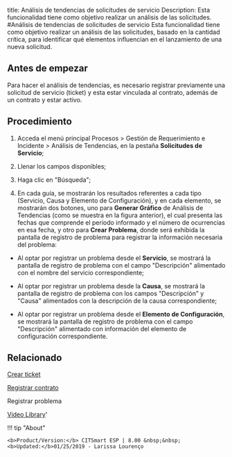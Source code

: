 title: Análisis de tendencias de solicitudes de servicio
Description: Esta funcionalidad tiene como objetivo realizar un análisis de las solicitudes. 
#Análisis de tendencias de solicitudes de servicio
Esta funcionalidad tiene como objetivo realizar un análisis de las solicitudes, basado en la cantidad crítica, para identificar qué elementos influencian en el lanzamiento de una nueva solicitud.

Antes de empezar
----------------

Para hacer el análisis de tendencias, es necesario registrar previamente una
solicitud de servicio (ticket) y esta estar vinculada al contrato, además de un
contrato y estar activo.

Procedimiento
-------------

1.  Acceda el menú principal Procesos \> Gestión de Requerimiento e Incidente \>
    Análisis de Tendencias, en la pestaña **Solicitudes de Servicio**;

2.  Llenar los campos disponibles;

3.  Haga clic en "Búsqueda";

4.  En cada guía, se mostrarán los resultados referentes a cada tipo (Servicio,
    Causa y Elemento de Configuración), y en cada elemento, se mostrarán dos
    botones, uno para **Generar Gráfico** de Análisis de Tendencias (como se
    muestra en la figura anterior), el cual presenta las fechas que comprende el
    período informado y el número de ocurrencias en esa fecha, y otro para
    **Crear Problema**, donde será exhibida la pantalla de registro de problema
    para registrar la información necesaria del problema:

-   Al optar por registrar un problema desde el **Servicio**, se mostrará la
    pantalla de registro de problema con el campo "Descripción" alimentado con
    el nombre del servicio correspondiente;

-   Al optar por registrar un problema desde la **Causa**, se mostrará la
    pantalla de registro de problema con los campos "Descripción" y "Causa"
    alimentados con la descripción de la causa correspondiente;

-   Al optar por registrar un problema desde el **Elemento de Configuración**,
    se mostrará la pantalla de registro de problema con el campo "Descripción"
    alimentado con información del elemento de configuración correspondiente.

Relacionado
-----------

[Crear ticket](/es-es/citsmart-esp-8/processes/tickets/use/create-ticket.html)

[Registrar contrato](/es-es/citsmart-esp-8/additional-features/contract-management/use/register-contract.html)

Registrar problema

<i class='fa fa-youtube-play  fa-2x' style='color:#97ce17;vertical-align: middle;'> </i> [Video Library](https://www.youtube.com/playlist?list=PLB5qK2uzf2ROfIFL9F-3s-gomHNzudBEy)'

!!! tip "About"

    <b>Product/Version:</b> CITSmart ESP | 8.00 &nbsp;&nbsp;
    <b>Updated:</b>01/25/2019 - Larissa Lourenço
